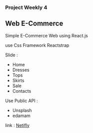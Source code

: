 ### Project Weekly 4
## Web E-Commerce

Simple E-Commerce Web using React.js 

use Css Framework Reactstrap

Slide :
- Home
- Dresses
- Tops
- Skirts
- Sale
- Contacts

Use Public API :
- Unsplash
- edamam

link : [Netifly](https://weeklyproject42.netlify.com/)